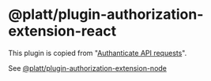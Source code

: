 # @platt/plugin-authorization-extension-react

This plugin is copied from "[Authanticate API requests](https://github.com/backstage/backstage/blob/master/contrib/docs/tutorials/authenticate-api-requests.md)".

See [@platt/plugin-authorization-extension-node](https://www.npmjs.com/package/@platt/plugin-authorization-extension-node)
